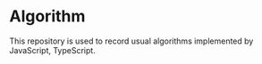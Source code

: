 # Algorithm

This repository is used to record usual algorithms implemented by JavaScript, TypeScript.